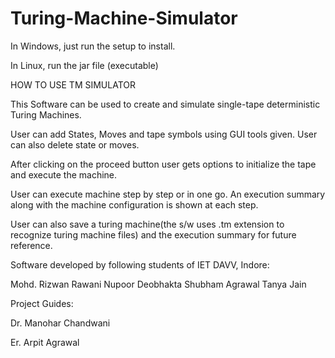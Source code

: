 # Turing-Machine-Simulator

In Windows, just run the setup to install.

In Linux, run the jar file (executable)



HOW TO USE TM SIMULATOR

This Software can be used to create and simulate single-tape deterministic Turing Machines.

User can add States, Moves and tape symbols using GUI tools given. User can also delete state or moves.

After clicking on the proceed button user gets options to initialize the tape and execute the machine.

User can execute machine step by step or in one go. An execution summary along with the machine configuration is shown at each step.

User can also save a turing machine(the s/w uses .tm extension to recognize turing machine files) and the execution summary for future reference.


Software developed by following students of IET DAVV, Indore:

Mohd. Rizwan Rawani
Nupoor Deobhakta
Shubham Agrawal
Tanya Jain

Project Guides:

Dr. Manohar Chandwani

Er. Arpit Agrawal
